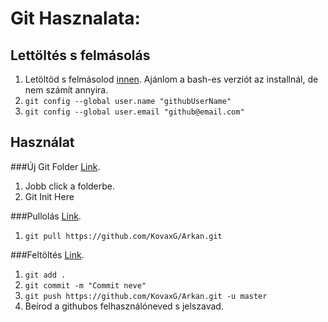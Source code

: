 # Git Hasznalata:
## Lettöltés s felmásolás
  1. Letöltöd s felmásolod [innen](https://git-scm.com/downloads). Ajánlom a bash-es verziót az installnál, de nem számít annyira.
  2. `git config --global user.name "githubUserName"`
  3. `git config --global user.email "github@email.com"`

## Használat

###Új Git Folder
[Link](https://git-scm.com/docs/git-init).
  1. Jobb click a folderbe.
  2. Git Init Here

###Pullolás 
[Link](https://git-scm.com/docs/git-pull).
  1. `git pull https://github.com/KovaxG/Arkan.git`

###Feltöltés
[Link](https://git-scm.com/docs/git-push).  
  1. `git add .`
  2. `git commit -m "Commit neve"`
  3. `git push https://github.com/KovaxG/Arkan.git -u master` 
  4. Beírod a githubos felhasználóneved s jelszavad.
